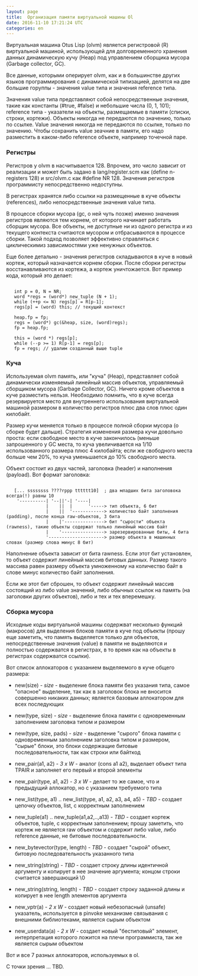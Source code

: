 ```yaml
---
layout: page
title:  Организация памяти виртуальной машины Ol
date: 2016-11-10 17:21:24 UTC
categories: en
---
```



   Виртуальная машина Otus Lisp (olvm) является регистровой (R) виртуальной машиной, использующей для долговременного хранения данных динамическую кучу (Heap) под управлением сборщика мусора (Garbage collector, GC).

   Все данные, которыми оперирует olvm, как и в большинстве других языков программирования с динамической типизацией, делятся на две большие горуппы - значения value типа и значения reference типа.

   Значения value типа представляют собой непосредственные значения,  такие как константы (#true, #false) и небольшие числа (0, 1, 101); reference типа - указатели на объекты, размещаемые в памяти (списки, строки, кортежи). Объекты никогда не передаются по значению, только по ссылке. Value значения никогда не передаются по ссылке, только по значению. Чтобы сохранить value зеачние в памяти, его надо разместить в каком-либо reference объекте, например точечной паре.

### Регистры

   Регистров у olvm в насчитывается 128. Впрочем, это число зависит от реализации и может быть задано в lang/register.scm как (define n-registers 128) и src/olvm.c как #define NR 128. Значения регистров программисту непосредственно недоступны.

   В регистрах хранятся либо ссылки на размещенные в куче объекты (references), либо непосредственные значения value типа.

   В процессе сборки мусора (gc, о ней чуть позже) именно значения регистров являются тем корнем, от которого начинает работать сборщик мусора. Все объекты, не доступные ни из одного регистра и из текущего контекста считаются мусором и отбрасываются в процессе сборки. Такой подход позволяет эффективно справляться с циклическимиз зависимостями уже ненужных объектов.
   
   Еще более детально - значения регистров складываются в куче в новый кортеж, который назначается корнем сборки. После сборки регистры восстанавливаются из кортежа, а кортеж уничтожается.
Вот пример кода, который это делает:
<pre><code>
   int p = 0, N = NR;
   word *regs = (word*) new_tuple (N + 1);
   while (++p <= N) regs[p] = R[p-1];
   regs[p] = (word) this; // текущий контекст

   heap.fp = fp;
   regs = (word*) gc(&heap, size, (word)regs);
   fp = heap.fp;

   this = (word *) regs[p];
   while (--p >= 1) R[p-1] = regs[p];
   fp = regs; // удалим созданный выше tuple
</code></pre>

### Куча

   Используемая olvm память, или "куча" (Heap), представляет собой динамически изменяемый линейный массив объектов, управляемый сборщиком мусора (Garbage Collector, GC). Ничего кроме объектов в куче разместить нельзя. Необходимо помнить, что в куче всегда резервируется место для внутреннего использования виртуальной машиной размером в количество регистров плюс два слов плюс один килобайт. 
   
   Размер кучи меняется только в процессе полной сборки мусора (о сборке будет дальше). Стратегия изменения размера кучи довольно проста: если свободное место в куче закончилось (меньше запрошенного у GC места, то куча увеличивается на 1/10 использованного размера плюс 4 килобайта; если же свободного места больше чем 20%, то куча уменьшается до 10% свободного места.

   Объект состоит из двух частей, заголовка (header) и наполнения (payload). Вот формат заголовка:
<pre><code>
   [... ssssssss ????rppp tttttt10]  ; два младших бита заголовока всегда(!) равны 10
    '----------| '--||'-| '----|
               |    ||  |      '-----> тип объекта, 6 бит
               |    ||  '------------> количество байт заполнения (padding), после конца raw-объектов, 3 бита
               |    |'---------------> бит "сырости" объекта (rawness), такие объекты содержат только линейный массив байт
               |    '----------------> зарезервированные биты, 4 бита
               '---------------------> размер объекта в машинных словах (размер слова минус 8 бит)
</code></pre>

   Наполнение объекта зависит от бита rawness. Если этот бит установлен, то объект содержит линейный массив битовых данных. Размер такого массива равен размеру объекта умноженному на количество байт в слове минус количество байт заполнения.
   
   Если же этот бит сброшен, то объект содержит линейный массив состоящий из либо value значений, либо обычных ссылок на память (на заголовки других объектов), либо и тех и тех вперемешку.
   
### Сборка мусора

   Исходные коды виртуальной машины содержват несколько функций (макросов) для выделения блоков памяти в куче под объекты (прошу еще заметить, что память выделяется только для объектов, непосредственные значения (value) в памяти не выделяются и полностью содержватся в регистрах, в то время как на объекты в регистрах содержватся ссылки).
   
   Вот список аллокаторов с указанием выделяемого в куче общего размера:
   * new(size) - *size* - выделение блока памяти без указания типа, самое "опасное" выделение, так как в заголовок блока не вносится совершенно никаких данных; является базовым аллокатором для всех последующих
   * new(type, size) - *size* - выделение блока памяти с одновременным заполнением заголовка типом и размером
   * new(type, size, pads) - *size* - выделение "сырого" блока памяти с одновременным заполнением заголовка типом и размером, "сырые" блоки, это блоки содержащие битовые последовательности, так как строки или байткод
   
   * new_pair(a1, a2) - *3 x W* - аналог (cons a1 a2), выделает объект типа TPAIR и заполняет его первый и второй элементы
   * new_pair(type, a1, a2) - *3 x W* - делает то же самое, что и предыдущий аллокатор, но с указанием требуемого типа
   
   * new_list(type, a1) .. new_list(type, a1, a2, a3, a4, a5) - *TBD* - создает цепочку объектов, list, с корректным заполнением
   
   * new_tuple(a1) .. new_tuple(a1,a2,..,a13) - *TBD* - создает кортеж объектов, tuple, с корректным заполнением; прошу заметить, что кортеж не является raw объектом и содержит либо value, либо reference данные, не битовые последовательности.
   
   * new_bytevector(type, length) - *TBD* - создает "сырой" объект, битовую последовательность указанного типа
   
   * new_string(string) - *TBD* - создает строку длины идентичной аргументу и копирует в нее значение аргумента; концом строки считается завершающий \0
   * new_string(string, length) - *TBD* - создает строку заданной длины и копирует в нее length элементов аргумента

   * new_vptr(a) - *2 x W* - создает новый небезопасный (unsafe) указатель, используется в pinvoke механизме связывания с внешними библиотеками, является сырым объектом
   * new_userdata(a) - *2 x W* - создает новый "бестиповый" элемент, интерпретация которого ложится на плечи программиста, так же является сырым объектом
   
   Вот и все 7 разных аллокаторов, используемых в ol.
   
   С точки зрения ...
   TBD.